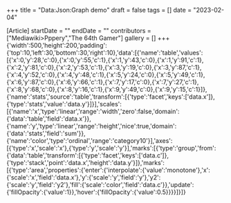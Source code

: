 +++
title = "Data:Json:Graph demo"
draft = false
tags = []
date = "2023-02-04"

[Article]
startDate = ""
endDate = ""
contributors = ["Mediawiki>Pppery","The 64th Gamer"]
gallery = []
+++
{'width':500,'height':200,'padding':{'top':10,'left':30,'bottom':30,'right':10},'data':[{'name':'table','values':[{'x':0,'y':28,'c':0},{'x':0,'y':55,'c':1},{'x':1,'y':43,'c':0},{'x':1,'y':91,'c':1},{'x':2,'y':81,'c':0},{'x':2,'y':53,'c':1},{'x':3,'y':19,'c':0},{'x':3,'y':87,'c':1},{'x':4,'y':52,'c':0},{'x':4,'y':48,'c':1},{'x':5,'y':24,'c':0},{'x':5,'y':49,'c':1},{'x':6,'y':87,'c':0},{'x':6,'y':66,'c':1},{'x':7,'y':17,'c':0},{'x':7,'y':27,'c':1},{'x':8,'y':68,'c':0},{'x':8,'y':16,'c':1},{'x':9,'y':49,'c':0},{'x':9,'y':15,'c':1}]},{'name':'stats','source':'table','transform':[{'type':'facet','keys':['data.x']},{'type':'stats','value':'data.y'}]}],'scales':[{'name':'x','type':'linear','range':'width','zero':false,'domain':{'data':'table','field':'data.x'}},{'name':'y','type':'linear','range':'height','nice':true,'domain':{'data':'stats','field':'sum'}},{'name':'color','type':'ordinal','range':'category10'}],'axes':[{'type':'x','scale':'x'},{'type':'y','scale':'y'}],'marks':[{'type':'group','from':{'data':'table','transform':[{'type':'facet','keys':['data.c']},{'type':'stack','point':'data.x','height':'data.y'}]},'marks':[{'type':'area','properties':{'enter':{'interpolate':{'value':'monotone'},'x':{'scale':'x','field':'data.x'},'y':{'scale':'y','field':'y'},'y2':{'scale':'y','field':'y2'},'fill':{'scale':'color','field':'data.c'}},'update':{'fillOpacity':{'value':1}},'hover':{'fillOpacity':{'value':0.5}}}}]}]}